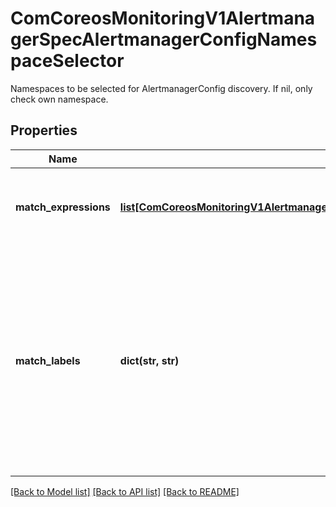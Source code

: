 # ComCoreosMonitoringV1AlertmanagerSpecAlertmanagerConfigNamespaceSelector

Namespaces to be selected for AlertmanagerConfig discovery. If nil, only check own namespace.
## Properties
Name | Type | Description | Notes
------------ | ------------- | ------------- | -------------
**match_expressions** | [**list[ComCoreosMonitoringV1AlertmanagerSpecAffinityPodAffinityPodAffinityTermLabelSelectorMatchExpressions]**](ComCoreosMonitoringV1AlertmanagerSpecAffinityPodAffinityPodAffinityTermLabelSelectorMatchExpressions.md) | matchExpressions is a list of label selector requirements. The requirements are ANDed. | [optional] 
**match_labels** | **dict(str, str)** | matchLabels is a map of {key,value} pairs. A single {key,value} in the matchLabels map is equivalent to an element of matchExpressions, whose key field is \&quot;key\&quot;, the operator is \&quot;In\&quot;, and the values array contains only \&quot;value\&quot;. The requirements are ANDed. | [optional] 

[[Back to Model list]](../README.md#documentation-for-models) [[Back to API list]](../README.md#documentation-for-api-endpoints) [[Back to README]](../README.md)


